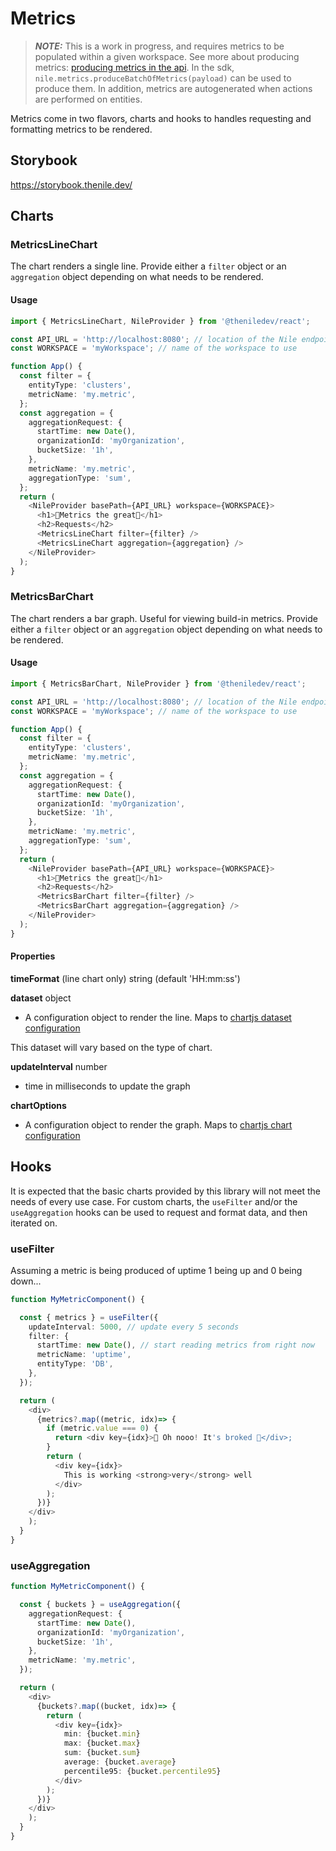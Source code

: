 # Metrics

> **_NOTE:_** This is a work in progress, and requires metrics to be populated within a given workspace. See more about producing metrics: [producing metrics in the api](https://www.thenile.dev/rest-api#tag/metrics/operation/produceBatchOfMetrics). In the sdk, `nile.metrics.produceBatchOfMetrics(payload)` can be used to produce them. In addition, metrics are autogenerated when actions are performed on entities.

Metrics come in two flavors, charts and hooks to handles requesting and formatting metrics to be rendered.

## Storybook

https://storybook.thenile.dev/

## Charts

### MetricsLineChart

The chart renders a single line. Provide either a `filter` object or an `aggregation` object depending on what needs to be rendered.

#### Usage

```typescript
import { MetricsLineChart, NileProvider } from '@theniledev/react';

const API_URL = 'http://localhost:8080'; // location of the Nile endpoint
const WORKSPACE = 'myWorkspace'; // name of the workspace to use

function App() {
  const filter = {
    entityType: 'clusters',
    metricName: 'my.metric',
  };
  const aggregation = {
    aggregationRequest: {
      startTime: new Date(),
      organizationId: 'myOrganization',
      bucketSize: '1h',
    },
    metricName: 'my.metric',
    aggregationType: 'sum',
  };
  return (
    <NileProvider basePath={API_URL} workspace={WORKSPACE}>
      <h1>🤩Metrics the great🤩</h1>
      <h2>Requests</h2>
      <MetricsLineChart filter={filter} />
      <MetricsLineChart aggregation={aggregation} />
    </NileProvider>
  );
}
```

### MetricsBarChart

The chart renders a bar graph. Useful for viewing build-in metrics. Provide either a `filter` object or an `aggregation` object depending on what needs to be rendered.

#### Usage

```typescript
import { MetricsBarChart, NileProvider } from '@theniledev/react';

const API_URL = 'http://localhost:8080'; // location of the Nile endpoint
const WORKSPACE = 'myWorkspace'; // name of the workspace to use

function App() {
  const filter = {
    entityType: 'clusters',
    metricName: 'my.metric',
  };
  const aggregation = {
    aggregationRequest: {
      startTime: new Date(),
      organizationId: 'myOrganization',
      bucketSize: '1h',
    },
    metricName: 'my.metric',
    aggregationType: 'sum',
  };
  return (
    <NileProvider basePath={API_URL} workspace={WORKSPACE}>
      <h1>🤩Metrics the great🤩</h1>
      <h2>Requests</h2>
      <MetricsBarChart filter={filter} />
      <MetricsBarChart aggregation={aggregation} />
    </NileProvider>
  );
}
```

#### Properties

**timeFormat** (line chart only) string (default 'HH:mm:ss')

**dataset** object

- A configuration object to render the line. Maps to [chartjs dataset configuration](https://www.chartjs.org/docs/latest/configuration/#dataset-configuration)

This dataset will vary based on the type of chart.

**updateInterval** number

- time in milliseconds to update the graph

**chartOptions**

- A configuration object to render the graph. Maps to [chartjs chart configuration](https://www.chartjs.org/docs/latest/configuration/#configuration-object-structure)

## Hooks

It is expected that the basic charts provided by this library will not meet the needs of every use case. For custom charts, the `useFilter` and/or the `useAggregation` hooks can be used to request and format data, and then iterated on.

### useFilter

Assuming a metric is being produced of uptime 1 being up and 0 being down...

```typescript
function MyMetricComponent() {

  const { metrics } = useFilter({
    updateInterval: 5000, // update every 5 seconds
    filter: {
      startTime: new Date(), // start reading metrics from right now
      metricName: 'uptime',
      entityType: 'DB',
    },
  });

  return (
    <div>
      {metrics?.map((metric, idx)=> {
        if (metric.value === 0) {
          return <div key={idx}>🤪 Oh nooo! It's broked 🤪</div>;
        }
        return (
          <div key={idx}>
            This is working <strong>very</strong> well
          </div>
        );
      })}
    </div>
    );
  }
}
```

### useAggregation

```typescript
function MyMetricComponent() {

  const { buckets } = useAggregation({
    aggregationRequest: {
      startTime: new Date(),
      organizationId: 'myOrganization',
      bucketSize: '1h',
    },
    metricName: 'my.metric',
  });

  return (
    <div>
      {buckets?.map((bucket, idx)=> {
        return (
          <div key={idx}>
            min: {bucket.min}
            max: {bucket.max}
            sum: {bucket.sum}
            average: {bucket.average}
            percentile95: {bucket.percentile95}
          </div>
        );
      })}
    </div>
    );
  }
}
```
